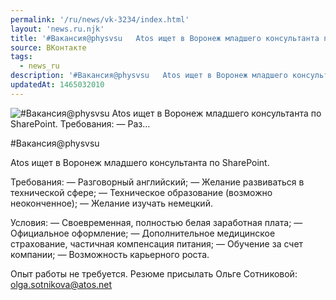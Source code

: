 ```yaml
---
permalink: '/ru/news/vk-3234/index.html'
layout: 'news.ru.njk'
title: '#Вакансия@physvsu   Atos ищет в Воронеж младшего консультанта по SharePoint. Требования: — Раз'
source: ВКонтакте
tags:
  - news_ru
description: '#Вакансия@physvsu   Atos ищет в Воронеж младшего консультанта по SharePoint. Требования: — Раз…'
updatedAt: 1465032010
---
```

![#Вакансия@physvsu   Atos ищет в Воронеж младшего консультанта по SharePoint. Требования: — Раз…](https://sun9-71.userapi.com/impf/c626417/v626417484/10746/3KpojljDhOA.jpg?size=900x600&quality=96&proxy=1&sign=9ad5111bf02d2ef0fd4e01ae611d5799&c_uniq_tag=U2Dwpk50noVWKRJch8yrKBxkffm3oLxw7n-CShBN5Tg&type=album)

#Вакансия@physvsu

Atos ищет в Воронеж младшего консультанта по SharePoint.

Требования:
— Разговорный английский;
— Желание развиваться в технической сфере;
— Техническое образование (возможно неоконченное);
— Желание изучать немецкий.

Условия:
— Своевременная, полностью белая заработная плата;
— Официальное оформление;
— Дополнительное медицинское страхование, частичная компенсация питания;
— Обучение за счет компании;
— Возможность карьерного роста.

Опыт работы не требуется.
Резюме присылать Ольге Сотниковой: olga.sotnikova@atos.net
